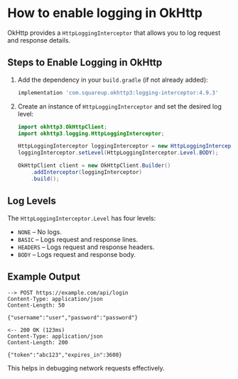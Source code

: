 # How to enable logging in OkHttp

OkHttp provides a `HttpLoggingInterceptor` that allows you to log request and response details.

## Steps to Enable Logging in OkHttp

1. Add the dependency in your `build.gradle` (if not already added):
   ```gradle
   implementation 'com.squareup.okhttp3:logging-interceptor:4.9.3'
   ```

2. Create an instance of `HttpLoggingInterceptor` and set the desired log level:
   ```java
   import okhttp3.OkHttpClient;
   import okhttp3.logging.HttpLoggingInterceptor;

   HttpLoggingInterceptor loggingInterceptor = new HttpLoggingInterceptor();
   loggingInterceptor.setLevel(HttpLoggingInterceptor.Level.BODY);

   OkHttpClient client = new OkHttpClient.Builder()
       .addInterceptor(loggingInterceptor)
       .build();
   ```

## Log Levels
The `HttpLoggingInterceptor.Level` has four levels:
- `NONE` – No logs.
- `BASIC` – Logs request and response lines.
- `HEADERS` – Logs request and response headers.
- `BODY` – Logs request and response body.

## Example Output
```plaintext
--> POST https://example.com/api/login
Content-Type: application/json
Content-Length: 50

{"username":"user","password":"password"}

<-- 200 OK (123ms)
Content-Type: application/json
Content-Length: 200

{"token":"abc123","expires_in":3600}
```

This helps in debugging network requests effectively.
